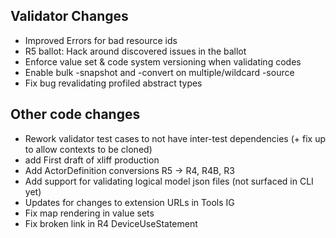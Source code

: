 ## Validator Changes

* Improved Errors for bad resource ids
* R5 ballot: Hack around discovered issues in the ballot
* Enforce value set & code system versioning when validating codes 
* Enable bulk -snapshot and -convert on multiple/wildcard -source
* Fix bug revalidating profiled abstract types

## Other code changes

* Rework validator test cases to not have inter-test dependencies (+ fix up to allow contexts to be cloned)
* add First draft of xliff production
* Add ActorDefinition conversions R5 -> R4, R4B, R3
* Add support for validating logical model json files (not surfaced in CLI yet)
* Updates for changes to extension URLs in Tools IG
* Fix map rendering in value sets
* Fix broken link in R4 DeviceUseStatement